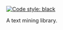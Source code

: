 [![Code style: black](https://img.shields.io/badge/code%20style-black-000000.svg)](https://github.com/ambv/black)

A text mining library.